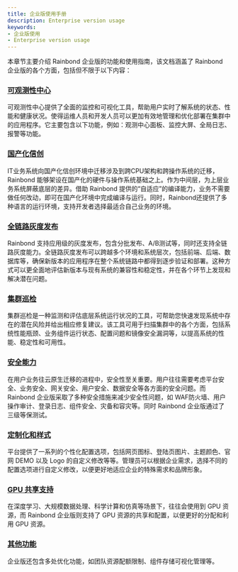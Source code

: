 ```yaml
---
title: 企业版使用手册
description: Enterprise version usage
keywords:
- 企业版使用
- Enterprise version usage
---
```


本章节主要介绍 Rainbond 企业版的功能和使用指南，该文档涵盖了 Rainbond 企业版的各个方面，包括但不限于以下内容：

### [可观测性中心](enterprise/observability/)

可观测性中心提供了全面的监控和可视化工具，帮助用户实时了解系统的状态、性能和健康状况。使得运维人员和开发人员可以更加有效地管理和优化部署在集群中的应用程序。它主要包含以下功能，例如：观测中心面板、监控大屏、全局日志、报警等功能。

### [国产化信创](enterprise/xinchuang)

IT业务系统向国产化信创环境中迁移涉及到跨CPU架构和跨操作系统的迁移，Rainbond 能够架设在国产化的硬件与操作系统基础之上。作为中间层，为上层业务系统屏蔽底层的差异。借助 Rainbond 提供的“自适应”的编译能力，业务不需要做任何改动，即可在国产化环境中完成编译与运行。同时，Rainbond还提供了多种语言的运行环境，支持开发者选择最适合自己业务的环境。

### [全链路灰度发布](enterprise/gray-release)

Rainbond 支持应用级的灰度发布，包含分批发布、A/B测试等，同时还支持全链路灰度能力。全链路灰度发布可以跨越多个环境和系统层次，包括前端、后端、数据库等，确保新版本的应用程序在整个系统链路中都得到逐步验证和部署。这种方式可以更全面地评估新版本与现有系统的兼容性和稳定性，并在各个环节上发现和解决潜在问题。

### [集群巡检](enterprise/scanner)

集群巡检是一种监测和评估底层系统运行状况的工具，可帮助您快速发现系统中存在的潜在风险并给出相应修复建议。该工具可用于扫描集群中的各个方面，包括系统性能瓶颈、业务组件运行状态、配置问题和镜像安全漏洞等，以提高系统的性能、稳定性和可用性。

### [安全能力](enterprise/security/)

在用户业务往云原生迁移的进程中，安全性至关重要。用户往往需要考虑平台安全、业务安全、网关安全、用户安全、数据安全等各方面的安全问题。而 Rainbond 企业版采取了多种安全措施来减少安全性问题，如 WAF防火墙、用户操作审计、登录日志、组件安全、灾备和容灾等。同时 Rainbond 企业版通过了三级等保测试。

### [定制化和样式](enterprise/style)

平台提供了一系列的个性化配置选项，包括网页图标、登陆页图片、主题颜色、官网 DEMO 以及 Logo 的自定义修改等等。管理员可以根据企业需求，选择不同的配置选项进行自定义修改，以便更好地适应企业的特殊需求和品牌形象。

### [GPU 共享支持](enterprise/GPU)

在深度学习、大规模数据处理、科学计算和仿真等场景下，往往会使用到 GPU 资源，而 Rainbond 企业版则支持了 GPU 资源的共享和配置，以便更好的分配和利用 GPU 资源。

### [其他功能](enterprise/other/)

企业版还包含多处优化功能，如团队资源配额限制、组件存储可视化管理等。

<!-- ### [企业级备份](enterprise/backup)

对于平台上的数据安全，Rainbond 企业版提供了企业级备份，支持平台数据的定时备份等。 -->

<!-- ### [离线环境支持](enterprise/offline)

在离线环境中，企业版支持图形化安装 Kubernetes 集群和 Rainbond 平台，能极大的降低离线环境中部署的复杂度。 -->
